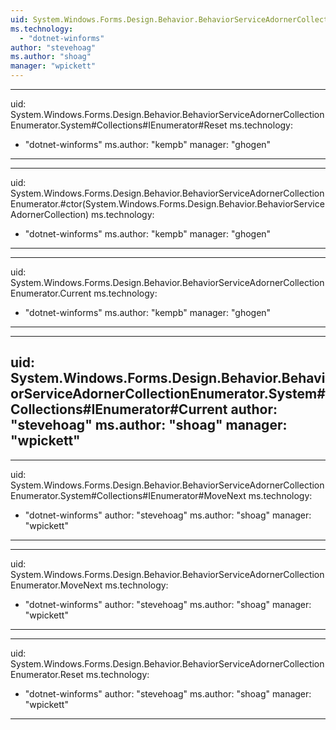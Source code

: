 ```yaml
---
uid: System.Windows.Forms.Design.Behavior.BehaviorServiceAdornerCollectionEnumerator
ms.technology: 
  - "dotnet-winforms"
author: "stevehoag"
ms.author: "shoag"
manager: "wpickett"
---
```


---
uid: System.Windows.Forms.Design.Behavior.BehaviorServiceAdornerCollectionEnumerator.System#Collections#IEnumerator#Reset
ms.technology: 
  - "dotnet-winforms"
ms.author: "kempb"
manager: "ghogen"
---

---
uid: System.Windows.Forms.Design.Behavior.BehaviorServiceAdornerCollectionEnumerator.#ctor(System.Windows.Forms.Design.Behavior.BehaviorServiceAdornerCollection)
ms.technology: 
  - "dotnet-winforms"
ms.author: "kempb"
manager: "ghogen"
---

---
uid: System.Windows.Forms.Design.Behavior.BehaviorServiceAdornerCollectionEnumerator.Current
ms.technology: 
  - "dotnet-winforms"
ms.author: "kempb"
manager: "ghogen"
---

---
uid: System.Windows.Forms.Design.Behavior.BehaviorServiceAdornerCollectionEnumerator.System#Collections#IEnumerator#Current
author: "stevehoag"
ms.author: "shoag"
manager: "wpickett"
---

---
uid: System.Windows.Forms.Design.Behavior.BehaviorServiceAdornerCollectionEnumerator.System#Collections#IEnumerator#MoveNext
ms.technology: 
  - "dotnet-winforms"
author: "stevehoag"
ms.author: "shoag"
manager: "wpickett"
---

---
uid: System.Windows.Forms.Design.Behavior.BehaviorServiceAdornerCollectionEnumerator.MoveNext
ms.technology: 
  - "dotnet-winforms"
author: "stevehoag"
ms.author: "shoag"
manager: "wpickett"
---

---
uid: System.Windows.Forms.Design.Behavior.BehaviorServiceAdornerCollectionEnumerator.Reset
ms.technology: 
  - "dotnet-winforms"
author: "stevehoag"
ms.author: "shoag"
manager: "wpickett"
---
